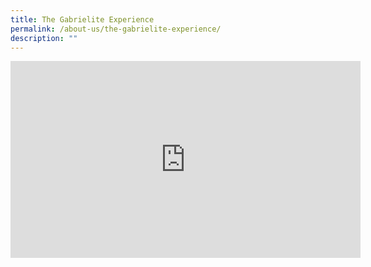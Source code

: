 ```yaml
---
title: The Gabrielite Experience
permalink: /about-us/the-gabrielite-experience/
description: ""
---
```

<iframe width="560" height="315" src="https://www.youtube.com/embed/OReQN7adpDE" title="YouTube video player" frameborder="0" allow="accelerometer; autoplay; clipboard-write; encrypted-media; gyroscope; picture-in-picture; web-share" allowfullscreen></iframe>